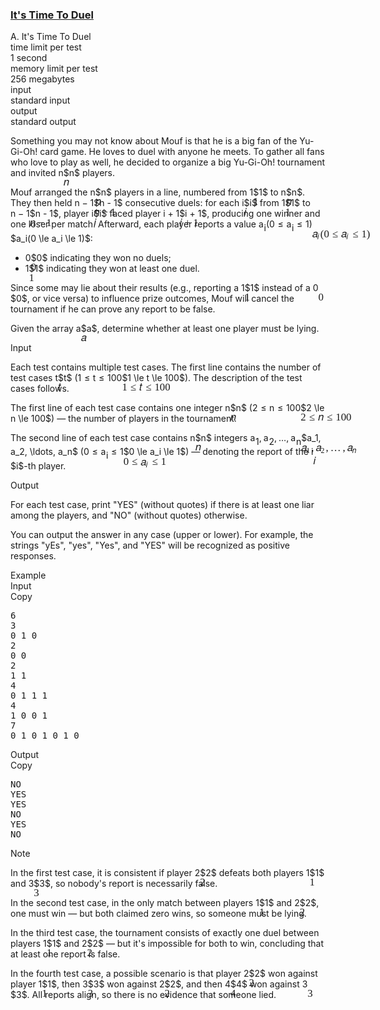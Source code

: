 <h3><a href="https://codeforces.com/contest/2109/problem/A" target="_blank" rel="noopener noreferrer">It's Time To Duel</a></h3>

<div class="header"><div class="title">A. It's Time To Duel</div><div class="time-limit"><div class="property-title">time limit per test</div>1 second</div><div class="memory-limit"><div class="property-title">memory limit per test</div>256 megabytes</div><div class="input-file input-standard"><div class="property-title">input</div>standard input</div><div class="output-file output-standard"><div class="property-title">output</div>standard output</div></div><div><p><span class="tex-font-style-it">Something you may not know about Mouf is that he is a big fan of the Yu-Gi-Oh! card game. He loves to duel with anyone he meets. To gather all fans who love to play as well, he decided to organize a big Yu-Gi-Oh! tournament and invited <span class="MathJax_Preview" style="color: inherit;"><span class="MJXp-math" id="MJXp-Span-1"><span class="MJXp-mi MJXp-italic" id="MJXp-Span-2">n</span></span></span><span class="MathJax MathJax_Processed" id="MathJax-Element-1-Frame" tabindex="0" style=""><nobr><span class="math" id="MathJax-Span-1"><span style="display: inline-block; position: relative; width: 0em; height: 0px; font-size: 120%;"><span style="position: absolute;"><span class="mrow" id="MathJax-Span-2"><span class="mi" id="MathJax-Span-3" style="font-family: STIXGeneral-Italic;">𝑛</span></span></span></span></span></nobr></span>$n$ players.</span></p><p>Mouf arranged the <span class="MathJax_Preview" style="color: inherit;"><span class="MJXp-math" id="MJXp-Span-3"><span class="MJXp-mi MJXp-italic" id="MJXp-Span-4">n</span></span></span><span class="MathJax MathJax_Processed" id="MathJax-Element-2-Frame" tabindex="0" style=""><nobr><span class="math" id="MathJax-Span-4"><span style="display: inline-block; position: relative; width: 0em; height: 0px; font-size: 120%;"><span style="position: absolute;"><span class="mrow" id="MathJax-Span-5"><span class="mi" id="MathJax-Span-6" style="font-family: STIXGeneral-Italic;">𝑛</span></span></span></span></span></nobr></span>$n$ players in a line, numbered from <span class="MathJax_Preview" style="color: inherit;"><span class="MJXp-math" id="MJXp-Span-5"><span class="MJXp-mn" id="MJXp-Span-6">1</span></span></span><span class="MathJax MathJax_Processed" id="MathJax-Element-3-Frame" tabindex="0" style=""><nobr><span class="math" id="MathJax-Span-7"><span style="display: inline-block; position: relative; width: 0em; height: 0px; font-size: 120%;"><span style="position: absolute;"><span class="mrow" id="MathJax-Span-8"><span class="mn" id="MathJax-Span-9" style="font-family: STIXGeneral-Regular;">1</span></span></span></span></span></nobr></span>$1$ to <span class="MathJax_Preview" style="color: inherit;"><span class="MJXp-math" id="MJXp-Span-7"><span class="MJXp-mi MJXp-italic" id="MJXp-Span-8">n</span></span></span><span class="MathJax MathJax_Processed" id="MathJax-Element-4-Frame" tabindex="0" style=""><nobr><span class="math" id="MathJax-Span-10"><span style="display: inline-block; position: relative; width: 0em; height: 0px; font-size: 120%;"><span style="position: absolute;"><span class="mrow" id="MathJax-Span-11"><span class="mi" id="MathJax-Span-12" style="font-family: STIXGeneral-Italic;">𝑛</span></span></span></span></span></nobr></span>$n$. They then held <span class="MathJax_Preview" style="color: inherit;"><span class="MJXp-math" id="MJXp-Span-9"><span class="MJXp-mi MJXp-italic" id="MJXp-Span-10">n</span><span class="MJXp-mo" id="MJXp-Span-11" style="margin-left: 0.267em; margin-right: 0.267em;">−</span><span class="MJXp-mn" id="MJXp-Span-12">1</span></span></span><span class="MathJax MathJax_Processed" id="MathJax-Element-5-Frame" tabindex="0" style=""><nobr><span class="math" id="MathJax-Span-13"><span style="display: inline-block; position: relative; width: 0em; height: 0px; font-size: 120%;"><span style="position: absolute;"><span class="mrow" id="MathJax-Span-14"><span class="mi" id="MathJax-Span-15" style="font-family: STIXGeneral-Italic;">𝑛</span><span class="mo" id="MathJax-Span-16" style="font-family: STIXGeneral-Regular; padding-left: 0.241em;">−</span><span class="mn" id="MathJax-Span-17" style="font-family: STIXGeneral-Regular; padding-left: 0.241em;">1</span></span></span></span></span></nobr></span>$n - 1$ consecutive duels: for each <span class="MathJax_Preview" style="color: inherit;"><span class="MJXp-math" id="MJXp-Span-13"><span class="MJXp-mi MJXp-italic" id="MJXp-Span-14">i</span></span></span><span class="MathJax MathJax_Processed" id="MathJax-Element-6-Frame" tabindex="0" style=""><nobr><span class="math" id="MathJax-Span-18"><span style="display: inline-block; position: relative; width: 0em; height: 0px; font-size: 120%;"><span style="position: absolute;"><span class="mrow" id="MathJax-Span-19"><span class="mi" id="MathJax-Span-20" style="font-family: STIXGeneral-Italic;">𝑖</span></span></span></span></span></nobr></span>$i$ from <span class="MathJax_Preview" style="color: inherit;"><span class="MJXp-math" id="MJXp-Span-15"><span class="MJXp-mn" id="MJXp-Span-16">1</span></span></span><span class="MathJax MathJax_Processed" id="MathJax-Element-7-Frame" tabindex="0" style=""><nobr><span class="math" id="MathJax-Span-21"><span style="display: inline-block; position: relative; width: 0em; height: 0px; font-size: 120%;"><span style="position: absolute;"><span class="mrow" id="MathJax-Span-22"><span class="mn" id="MathJax-Span-23" style="font-family: STIXGeneral-Regular;">1</span></span></span></span></span></nobr></span>$1$ to <span class="MathJax_Preview" style="color: inherit;"><span class="MJXp-math" id="MJXp-Span-17"><span class="MJXp-mi MJXp-italic" id="MJXp-Span-18">n</span><span class="MJXp-mo" id="MJXp-Span-19" style="margin-left: 0.267em; margin-right: 0.267em;">−</span><span class="MJXp-mn" id="MJXp-Span-20">1</span></span></span><span class="MathJax MathJax_Processed" id="MathJax-Element-8-Frame" tabindex="0" style=""><nobr><span class="math" id="MathJax-Span-24"><span style="display: inline-block; position: relative; width: 0em; height: 0px; font-size: 120%;"><span style="position: absolute;"><span class="mrow" id="MathJax-Span-25"><span class="mi" id="MathJax-Span-26" style="font-family: STIXGeneral-Italic;">𝑛</span><span class="mo" id="MathJax-Span-27" style="font-family: STIXGeneral-Regular; padding-left: 0.241em;">−</span><span class="mn" id="MathJax-Span-28" style="font-family: STIXGeneral-Regular; padding-left: 0.241em;">1</span></span></span></span></span></nobr></span>$n - 1$, player <span class="MathJax_Preview" style="color: inherit;"><span class="MJXp-math" id="MJXp-Span-21"><span class="MJXp-mi MJXp-italic" id="MJXp-Span-22">i</span></span></span><span class="MathJax MathJax_Processed" id="MathJax-Element-9-Frame" tabindex="0" style=""><nobr><span class="math" id="MathJax-Span-29"><span style="display: inline-block; position: relative; width: 0em; height: 0px; font-size: 120%;"><span style="position: absolute;"><span class="mrow" id="MathJax-Span-30"><span class="mi" id="MathJax-Span-31" style="font-family: STIXGeneral-Italic;">𝑖</span></span></span></span></span></nobr></span>$i$ faced player <span class="MathJax_Preview" style="color: inherit;"><span class="MJXp-math" id="MJXp-Span-23"><span class="MJXp-mi MJXp-italic" id="MJXp-Span-24">i</span><span class="MJXp-mo" id="MJXp-Span-25" style="margin-left: 0.267em; margin-right: 0.267em;">+</span><span class="MJXp-mn" id="MJXp-Span-26">1</span></span></span><span class="MathJax MathJax_Processed" id="MathJax-Element-10-Frame" tabindex="0" style=""><nobr><span class="math" id="MathJax-Span-32"><span style="display: inline-block; position: relative; width: 0em; height: 0px; font-size: 120%;"><span style="position: absolute;"><span class="mrow" id="MathJax-Span-33"><span class="mi" id="MathJax-Span-34" style="font-family: STIXGeneral-Italic;">𝑖</span><span class="mo" id="MathJax-Span-35" style="font-family: STIXGeneral-Regular; padding-left: 0.241em;">+</span><span class="mn" id="MathJax-Span-36" style="font-family: STIXGeneral-Regular; padding-left: 0.241em;">1</span></span></span></span></span></nobr></span>$i + 1$, producing one winner and one loser per match. Afterward, each player reports a value <span class="MathJax_Preview" style="color: inherit;"><span class="MJXp-math" id="MJXp-Span-27"><span class="MJXp-msubsup" id="MJXp-Span-28"><span class="MJXp-mi MJXp-italic" id="MJXp-Span-29" style="margin-right: 0.05em;">a</span><span class="MJXp-mi MJXp-italic MJXp-script" id="MJXp-Span-30" style="vertical-align: -0.4em;">i</span></span><span class="MJXp-mo" id="MJXp-Span-31" style="margin-left: 0em; margin-right: 0em;">(</span><span class="MJXp-mn" id="MJXp-Span-32">0</span><span class="MJXp-mo" id="MJXp-Span-33" style="margin-left: 0.333em; margin-right: 0.333em;">≤</span><span class="MJXp-msubsup" id="MJXp-Span-34"><span class="MJXp-mi MJXp-italic" id="MJXp-Span-35" style="margin-right: 0.05em;">a</span><span class="MJXp-mi MJXp-italic MJXp-script" id="MJXp-Span-36" style="vertical-align: -0.4em;">i</span></span><span class="MJXp-mo" id="MJXp-Span-37" style="margin-left: 0.333em; margin-right: 0.333em;">≤</span><span class="MJXp-mn" id="MJXp-Span-38">1</span><span class="MJXp-mo" id="MJXp-Span-39" style="margin-left: 0em; margin-right: 0em;">)</span></span></span><span class="MathJax MathJax_Processed" id="MathJax-Element-11-Frame" tabindex="0" style=""><nobr><span class="math" id="MathJax-Span-37"><span style="display: inline-block; position: relative; width: 0em; height: 0px; font-size: 120%;"><span style="position: absolute;"><span class="mrow" id="MathJax-Span-38"><span class="msubsup" id="MathJax-Span-39"><span style="display: inline-block; position: relative; width: 0.777em; height: 0px;"><span style="position: absolute; clip: rect(3.396em, 1000.48em, 4.17em, -999.997em); top: -3.985em; left: 0em;"><span class="mi" id="MathJax-Span-40" style="font-family: STIXGeneral-Italic;">𝑎</span><span style="display: inline-block; width: 0px; height: 3.991em;"></span></span><span style="position: absolute; top: -3.807em; left: 0.479em;"><span class="mi" id="MathJax-Span-41" style="font-size: 70.7%; font-family: STIXGeneral-Italic;">𝑖</span><span style="display: inline-block; width: 0px; height: 3.991em;"></span></span></span></span><span class="mo" id="MathJax-Span-42" style="font-family: STIXGeneral-Regular;">(</span><span class="mn" id="MathJax-Span-43" style="font-family: STIXGeneral-Regular;">0</span><span class="mo" id="MathJax-Span-44" style="font-family: STIXGeneral-Regular; padding-left: 0.301em;">≤</span><span class="msubsup" id="MathJax-Span-45" style="padding-left: 0.301em;"><span style="display: inline-block; position: relative; width: 0.777em; height: 0px;"><span style="position: absolute; clip: rect(3.396em, 1000.48em, 4.17em, -999.997em); top: -3.985em; left: 0em;"><span class="mi" id="MathJax-Span-46" style="font-family: STIXGeneral-Italic;">𝑎</span><span style="display: inline-block; width: 0px; height: 3.991em;"></span></span><span style="position: absolute; top: -3.807em; left: 0.479em;"><span class="mi" id="MathJax-Span-47" style="font-size: 70.7%; font-family: STIXGeneral-Italic;">𝑖</span><span style="display: inline-block; width: 0px; height: 3.991em;"></span></span></span></span><span class="mo" id="MathJax-Span-48" style="font-family: STIXGeneral-Regular; padding-left: 0.301em;">≤</span><span class="mn" id="MathJax-Span-49" style="font-family: STIXGeneral-Regular; padding-left: 0.301em;">1</span><span class="mo" id="MathJax-Span-50" style="font-family: STIXGeneral-Regular;">)</span></span></span></span></span></nobr></span>$a_i(0 \le a_i \le 1)$:</p><ul> <li> <span class="MathJax_Preview" style="color: inherit;"><span class="MJXp-math" id="MJXp-Span-40"><span class="MJXp-mn" id="MJXp-Span-41">0</span></span></span><span class="MathJax MathJax_Processed" id="MathJax-Element-12-Frame" tabindex="0" style=""><nobr><span class="math" id="MathJax-Span-51"><span style="display: inline-block; position: relative; width: 0em; height: 0px; font-size: 120%;"><span style="position: absolute;"><span class="mrow" id="MathJax-Span-52"><span class="mn" id="MathJax-Span-53" style="font-family: STIXGeneral-Regular;">0</span></span></span></span></span></nobr></span>$0$ indicating they won no duels; </li><li> <span class="MathJax_Preview" style="color: inherit;"><span class="MJXp-math" id="MJXp-Span-42"><span class="MJXp-mn" id="MJXp-Span-43">1</span></span></span><span class="MathJax MathJax_Processed" id="MathJax-Element-13-Frame" tabindex="0" style=""><nobr><span class="math" id="MathJax-Span-54"><span style="display: inline-block; position: relative; width: 0em; height: 0px; font-size: 120%;"><span style="position: absolute;"><span class="mrow" id="MathJax-Span-55"><span class="mn" id="MathJax-Span-56" style="font-family: STIXGeneral-Regular;">1</span></span></span></span></span></nobr></span>$1$ indicating they won at least one duel. </li></ul><p>Since some may lie about their results (e.g., reporting a <span class="MathJax_Preview" style="color: inherit;"><span class="MJXp-math" id="MJXp-Span-44"><span class="MJXp-mn" id="MJXp-Span-45">1</span></span></span><span class="MathJax MathJax_Processed" id="MathJax-Element-14-Frame" tabindex="0" style=""><nobr><span class="math" id="MathJax-Span-57"><span style="display: inline-block; position: relative; width: 0em; height: 0px; font-size: 120%;"><span style="position: absolute;"><span class="mrow" id="MathJax-Span-58"><span class="mn" id="MathJax-Span-59" style="font-family: STIXGeneral-Regular;">1</span></span></span></span></span></nobr></span>$1$ instead of a <span class="MathJax_Preview" style="color: inherit;"><span class="MJXp-math" id="MJXp-Span-46"><span class="MJXp-mn" id="MJXp-Span-47">0</span></span></span><span class="MathJax MathJax_Processed" id="MathJax-Element-15-Frame" tabindex="0" style=""><nobr><span class="math" id="MathJax-Span-60"><span style="display: inline-block; position: relative; width: 0em; height: 0px; font-size: 120%;"><span style="position: absolute;"><span class="mrow" id="MathJax-Span-61"><span class="mn" id="MathJax-Span-62" style="font-family: STIXGeneral-Regular;">0</span></span></span></span></span></nobr></span>$0$, or vice versa) to influence prize outcomes, Mouf will cancel the tournament if he can prove any report to be false.</p><p>Given the array <span class="MathJax_Preview" style="color: inherit;"><span class="MJXp-math" id="MJXp-Span-48"><span class="MJXp-mi MJXp-italic" id="MJXp-Span-49">a</span></span></span><span class="MathJax MathJax_Processed" id="MathJax-Element-16-Frame" tabindex="0" style=""><nobr><span class="math" id="MathJax-Span-63"><span style="display: inline-block; position: relative; width: 0em; height: 0px; font-size: 120%;"><span style="position: absolute;"><span class="mrow" id="MathJax-Span-64"><span class="mi" id="MathJax-Span-65" style="font-family: STIXGeneral-Italic;">𝑎</span></span></span></span></span></nobr></span>$a$, determine whether at least one player must be lying.</p></div><div class="input-specification"><div class="section-title">Input</div><p>Each test contains multiple test cases. The first line contains the number of test cases <span class="MathJax_Preview" style="color: inherit;"><span class="MJXp-math" id="MJXp-Span-50"><span class="MJXp-mi MJXp-italic" id="MJXp-Span-51">t</span></span></span><span class="MathJax MathJax_Processed" id="MathJax-Element-17-Frame" tabindex="0" style=""><nobr><span class="math" id="MathJax-Span-66"><span style="display: inline-block; position: relative; width: 0em; height: 0px; font-size: 120%;"><span style="position: absolute;"><span class="mrow" id="MathJax-Span-67"><span class="mi" id="MathJax-Span-68" style="font-family: STIXGeneral-Italic;">𝑡</span></span></span></span></span></nobr></span>$t$ (<span class="MathJax_Preview" style="color: inherit;"><span class="MJXp-math" id="MJXp-Span-52"><span class="MJXp-mn" id="MJXp-Span-53">1</span><span class="MJXp-mo" id="MJXp-Span-54" style="margin-left: 0.333em; margin-right: 0.333em;">≤</span><span class="MJXp-mi MJXp-italic" id="MJXp-Span-55">t</span><span class="MJXp-mo" id="MJXp-Span-56" style="margin-left: 0.333em; margin-right: 0.333em;">≤</span><span class="MJXp-mn" id="MJXp-Span-57">100</span></span></span><span class="MathJax MathJax_Processed" id="MathJax-Element-18-Frame" tabindex="0" style=""><nobr><span class="math" id="MathJax-Span-69"><span style="display: inline-block; position: relative; width: 0em; height: 0px; font-size: 120%;"><span style="position: absolute;"><span class="mrow" id="MathJax-Span-70"><span class="mn" id="MathJax-Span-71" style="font-family: STIXGeneral-Regular;">1</span><span class="mo" id="MathJax-Span-72" style="font-family: STIXGeneral-Regular; padding-left: 0.301em;">≤</span><span class="mi" id="MathJax-Span-73" style="font-family: STIXGeneral-Italic; padding-left: 0.301em;">𝑡</span><span class="mo" id="MathJax-Span-74" style="font-family: STIXGeneral-Regular; padding-left: 0.301em;">≤</span><span class="mn" id="MathJax-Span-75" style="font-family: STIXGeneral-Regular; padding-left: 0.301em;">100</span></span></span></span></span></nobr></span>$1 \le t \le 100$). The description of the test cases follows. </p><p>The first line of each test case contains one integer <span class="MathJax_Preview" style="color: inherit;"><span class="MJXp-math" id="MJXp-Span-58"><span class="MJXp-mi MJXp-italic" id="MJXp-Span-59">n</span></span></span><span class="MathJax MathJax_Processed" id="MathJax-Element-19-Frame" tabindex="0" style=""><nobr><span class="math" id="MathJax-Span-76"><span style="display: inline-block; position: relative; width: 0em; height: 0px; font-size: 120%;"><span style="position: absolute;"><span class="mrow" id="MathJax-Span-77"><span class="mi" id="MathJax-Span-78" style="font-family: STIXGeneral-Italic;">𝑛</span></span></span></span></span></nobr></span>$n$ (<span class="MathJax_Preview" style="color: inherit;"><span class="MJXp-math" id="MJXp-Span-60"><span class="MJXp-mn" id="MJXp-Span-61">2</span><span class="MJXp-mo" id="MJXp-Span-62" style="margin-left: 0.333em; margin-right: 0.333em;">≤</span><span class="MJXp-mi MJXp-italic" id="MJXp-Span-63">n</span><span class="MJXp-mo" id="MJXp-Span-64" style="margin-left: 0.333em; margin-right: 0.333em;">≤</span><span class="MJXp-mn" id="MJXp-Span-65">100</span></span></span><span class="MathJax MathJax_Processed" id="MathJax-Element-20-Frame" tabindex="0" style=""><nobr><span class="math" id="MathJax-Span-79"><span style="display: inline-block; position: relative; width: 0em; height: 0px; font-size: 120%;"><span style="position: absolute;"><span class="mrow" id="MathJax-Span-80"><span class="mn" id="MathJax-Span-81" style="font-family: STIXGeneral-Regular;">2</span><span class="mo" id="MathJax-Span-82" style="font-family: STIXGeneral-Regular; padding-left: 0.301em;">≤</span><span class="mi" id="MathJax-Span-83" style="font-family: STIXGeneral-Italic; padding-left: 0.301em;">𝑛</span><span class="mo" id="MathJax-Span-84" style="font-family: STIXGeneral-Regular; padding-left: 0.301em;">≤</span><span class="mn" id="MathJax-Span-85" style="font-family: STIXGeneral-Regular; padding-left: 0.301em;">100</span></span></span></span></span></nobr></span>$2 \le n \le 100$) — the number of players in the tournament.</p><p>The second line of each test case contains <span class="MathJax_Preview" style="color: inherit;"><span class="MJXp-math" id="MJXp-Span-66"><span class="MJXp-mi MJXp-italic" id="MJXp-Span-67">n</span></span></span><span class="MathJax MathJax_Processed" id="MathJax-Element-21-Frame" tabindex="0" style=""><nobr><span class="math" id="MathJax-Span-86"><span style="display: inline-block; position: relative; width: 0em; height: 0px; font-size: 120%;"><span style="position: absolute;"><span class="mrow" id="MathJax-Span-87"><span class="mi" id="MathJax-Span-88" style="font-family: STIXGeneral-Italic;">𝑛</span></span></span></span></span></nobr></span>$n$ integers <span class="MathJax_Preview" style="color: inherit;"><span class="MJXp-math" id="MJXp-Span-68"><span class="MJXp-msubsup" id="MJXp-Span-69"><span class="MJXp-mi MJXp-italic" id="MJXp-Span-70" style="margin-right: 0.05em;">a</span><span class="MJXp-mn MJXp-script" id="MJXp-Span-71" style="vertical-align: -0.4em;">1</span></span><span class="MJXp-mo" id="MJXp-Span-72" style="margin-left: 0em; margin-right: 0.222em;">,</span><span class="MJXp-msubsup" id="MJXp-Span-73"><span class="MJXp-mi MJXp-italic" id="MJXp-Span-74" style="margin-right: 0.05em;">a</span><span class="MJXp-mn MJXp-script" id="MJXp-Span-75" style="vertical-align: -0.4em;">2</span></span><span class="MJXp-mo" id="MJXp-Span-76" style="margin-left: 0em; margin-right: 0.222em;">,</span><span class="MJXp-mo" id="MJXp-Span-77" style="margin-left: 0em; margin-right: 0em;">…</span><span class="MJXp-mo" id="MJXp-Span-78" style="margin-left: 0em; margin-right: 0.222em;">,</span><span class="MJXp-msubsup" id="MJXp-Span-79"><span class="MJXp-mi MJXp-italic" id="MJXp-Span-80" style="margin-right: 0.05em;">a</span><span class="MJXp-mi MJXp-italic MJXp-script" id="MJXp-Span-81" style="vertical-align: -0.4em;">n</span></span></span></span><span class="MathJax MathJax_Processed" id="MathJax-Element-22-Frame" tabindex="0" style=""><nobr><span class="math" id="MathJax-Span-89"><span style="display: inline-block; position: relative; width: 0em; height: 0px; font-size: 120%;"><span style="position: absolute;"><span class="mrow" id="MathJax-Span-90"><span class="msubsup" id="MathJax-Span-91"><span style="display: inline-block; position: relative; width: 0.955em; height: 0px;"><span style="position: absolute; clip: rect(3.396em, 1000.48em, 4.17em, -999.997em); top: -3.985em; left: 0em;"><span class="mi" id="MathJax-Span-92" style="font-family: STIXGeneral-Italic;">𝑎</span><span style="display: inline-block; width: 0px; height: 3.991em;"></span></span><span style="position: absolute; top: -3.807em; left: 0.479em;"><span class="mn" id="MathJax-Span-93" style="font-size: 70.7%; font-family: STIXGeneral-Regular;">1</span><span style="display: inline-block; width: 0px; height: 3.991em;"></span></span></span></span><span class="mo" id="MathJax-Span-94" style="font-family: STIXGeneral-Regular;">,</span><span class="msubsup" id="MathJax-Span-95" style="padding-left: 0.182em;"><span style="display: inline-block; position: relative; width: 0.955em; height: 0px;"><span style="position: absolute; clip: rect(3.396em, 1000.48em, 4.17em, -999.997em); top: -3.985em; left: 0em;"><span class="mi" id="MathJax-Span-96" style="font-family: STIXGeneral-Italic;">𝑎</span><span style="display: inline-block; width: 0px; height: 3.991em;"></span></span><span style="position: absolute; top: -3.807em; left: 0.479em;"><span class="mn" id="MathJax-Span-97" style="font-size: 70.7%; font-family: STIXGeneral-Regular;">2</span><span style="display: inline-block; width: 0px; height: 3.991em;"></span></span></span></span><span class="mo" id="MathJax-Span-98" style="font-family: STIXGeneral-Regular;">,</span><span class="mo" id="MathJax-Span-99" style="font-family: STIXGeneral-Regular; padding-left: 0.182em;">…</span><span class="mo" id="MathJax-Span-100" style="font-family: STIXGeneral-Regular; padding-left: 0.182em;">,</span><span class="msubsup" id="MathJax-Span-101" style="padding-left: 0.182em;"><span style="display: inline-block; position: relative; width: 0.955em; height: 0px;"><span style="position: absolute; clip: rect(3.396em, 1000.48em, 4.17em, -999.997em); top: -3.985em; left: 0em;"><span class="mi" id="MathJax-Span-102" style="font-family: STIXGeneral-Italic;">𝑎</span><span style="display: inline-block; width: 0px; height: 3.991em;"></span></span><span style="position: absolute; top: -3.807em; left: 0.479em;"><span class="mi" id="MathJax-Span-103" style="font-size: 70.7%; font-family: STIXGeneral-Italic;">𝑛</span><span style="display: inline-block; width: 0px; height: 3.991em;"></span></span></span></span></span></span></span></span></nobr></span>$a_1, a_2, \ldots, a_n$ (<span class="MathJax_Preview" style="color: inherit;"><span class="MJXp-math" id="MJXp-Span-82"><span class="MJXp-mn" id="MJXp-Span-83">0</span><span class="MJXp-mo" id="MJXp-Span-84" style="margin-left: 0.333em; margin-right: 0.333em;">≤</span><span class="MJXp-msubsup" id="MJXp-Span-85"><span class="MJXp-mi MJXp-italic" id="MJXp-Span-86" style="margin-right: 0.05em;">a</span><span class="MJXp-mi MJXp-italic MJXp-script" id="MJXp-Span-87" style="vertical-align: -0.4em;">i</span></span><span class="MJXp-mo" id="MJXp-Span-88" style="margin-left: 0.333em; margin-right: 0.333em;">≤</span><span class="MJXp-mn" id="MJXp-Span-89">1</span></span></span><span class="MathJax MathJax_Processed" id="MathJax-Element-23-Frame" tabindex="0" style=""><nobr><span class="math" id="MathJax-Span-104"><span style="display: inline-block; position: relative; width: 0em; height: 0px; font-size: 120%;"><span style="position: absolute;"><span class="mrow" id="MathJax-Span-105"><span class="mn" id="MathJax-Span-106" style="font-family: STIXGeneral-Regular;">0</span><span class="mo" id="MathJax-Span-107" style="font-family: STIXGeneral-Regular; padding-left: 0.301em;">≤</span><span class="msubsup" id="MathJax-Span-108" style="padding-left: 0.301em;"><span style="display: inline-block; position: relative; width: 0.777em; height: 0px;"><span style="position: absolute; clip: rect(3.396em, 1000.48em, 4.17em, -999.997em); top: -3.985em; left: 0em;"><span class="mi" id="MathJax-Span-109" style="font-family: STIXGeneral-Italic;">𝑎</span><span style="display: inline-block; width: 0px; height: 3.991em;"></span></span><span style="position: absolute; top: -3.807em; left: 0.479em;"><span class="mi" id="MathJax-Span-110" style="font-size: 70.7%; font-family: STIXGeneral-Italic;">𝑖</span><span style="display: inline-block; width: 0px; height: 3.991em;"></span></span></span></span><span class="mo" id="MathJax-Span-111" style="font-family: STIXGeneral-Regular; padding-left: 0.301em;">≤</span><span class="mn" id="MathJax-Span-112" style="font-family: STIXGeneral-Regular; padding-left: 0.301em;">1</span></span></span></span></span></nobr></span>$0 \le a_i \le 1$) — denoting the report of the <span class="MathJax_Preview" style="color: inherit;"><span class="MJXp-math" id="MJXp-Span-90"><span class="MJXp-mi MJXp-italic" id="MJXp-Span-91">i</span></span></span><span class="MathJax MathJax_Processed" id="MathJax-Element-24-Frame" tabindex="0" style=""><nobr><span class="math" id="MathJax-Span-113"><span style="display: inline-block; position: relative; width: 0em; height: 0px; font-size: 120%;"><span style="position: absolute;"><span class="mrow" id="MathJax-Span-114"><span class="mi" id="MathJax-Span-115" style="font-family: STIXGeneral-Italic;">𝑖</span></span></span></span></span></nobr></span>$i$-th player.</p></div><div class="output-specification"><div class="section-title">Output</div><p>For each test case, print <span class="tex-font-style-tt">"YES"</span> (without quotes) if there is at least one liar among the players, and <span class="tex-font-style-tt">"NO"</span> (without quotes) otherwise.</p><p>You can output the answer in any case (upper or lower). For example, the strings <span class="tex-font-style-tt">"yEs"</span>, <span class="tex-font-style-tt">"yes"</span>, <span class="tex-font-style-tt">"Yes"</span>, and <span class="tex-font-style-tt">"YES"</span> will be recognized as positive responses.</p></div><div class="sample-tests"><div class="section-title">Example</div><div class="sample-test"><div class="input"><div class="title">Input<div title="Copy" data-clipboard-target="#id0009235760374364965" id="id008909773449486322" class="input-output-copier">Copy</div></div><pre id="id0009235760374364965"><div class="test-example-line test-example-line-even test-example-line-0">6</div><div class="test-example-line test-example-line-odd test-example-line-1">3</div><div class="test-example-line test-example-line-odd test-example-line-1">0 1 0</div><div class="test-example-line test-example-line-even test-example-line-2">2</div><div class="test-example-line test-example-line-even test-example-line-2">0 0</div><div class="test-example-line test-example-line-odd test-example-line-3">2</div><div class="test-example-line test-example-line-odd test-example-line-3">1 1</div><div class="test-example-line test-example-line-even test-example-line-4">4</div><div class="test-example-line test-example-line-even test-example-line-4">0 1 1 1</div><div class="test-example-line test-example-line-odd test-example-line-5">4</div><div class="test-example-line test-example-line-odd test-example-line-5">1 0 0 1</div><div class="test-example-line test-example-line-even test-example-line-6">7</div><div class="test-example-line test-example-line-even test-example-line-6">0 1 0 1 0 1 0</div></pre></div><div class="output"><div class="title">Output<div title="Copy" data-clipboard-target="#id0015147910521139618" id="id003250299179436148" class="input-output-copier">Copy</div></div><pre id="id0015147910521139618">NO
YES
YES
NO
YES
NO
</pre></div></div></div><div class="note"><div class="section-title">Note</div><p>In the first test case, it is consistent if player <span class="MathJax_Preview" style="color: inherit;"><span class="MJXp-math" id="MJXp-Span-92"><span class="MJXp-mn" id="MJXp-Span-93">2</span></span></span><span class="MathJax MathJax_Processed" id="MathJax-Element-25-Frame" tabindex="0" style=""><nobr><span class="math" id="MathJax-Span-116"><span style="display: inline-block; position: relative; width: 0em; height: 0px; font-size: 120%;"><span style="position: absolute;"><span class="mrow" id="MathJax-Span-117"><span class="mn" id="MathJax-Span-118" style="font-family: STIXGeneral-Regular;">2</span></span></span></span></span></nobr></span>$2$ defeats both players <span class="MathJax_Preview" style="color: inherit;"><span class="MJXp-math" id="MJXp-Span-94"><span class="MJXp-mn" id="MJXp-Span-95">1</span></span></span><span class="MathJax MathJax_Processed" id="MathJax-Element-26-Frame" tabindex="0" style=""><nobr><span class="math" id="MathJax-Span-119"><span style="display: inline-block; position: relative; width: 0em; height: 0px; font-size: 120%;"><span style="position: absolute;"><span class="mrow" id="MathJax-Span-120"><span class="mn" id="MathJax-Span-121" style="font-family: STIXGeneral-Regular;">1</span></span></span></span></span></nobr></span>$1$ and <span class="MathJax_Preview" style="color: inherit;"><span class="MJXp-math" id="MJXp-Span-96"><span class="MJXp-mn" id="MJXp-Span-97">3</span></span></span><span class="MathJax MathJax_Processed" id="MathJax-Element-27-Frame" tabindex="0" style=""><nobr><span class="math" id="MathJax-Span-122"><span style="display: inline-block; position: relative; width: 0em; height: 0px; font-size: 120%;"><span style="position: absolute;"><span class="mrow" id="MathJax-Span-123"><span class="mn" id="MathJax-Span-124" style="font-family: STIXGeneral-Regular;">3</span></span></span></span></span></nobr></span>$3$, so nobody's report is necessarily false.</p><p>In the second test case, in the only match between players <span class="MathJax_Preview" style="color: inherit;"><span class="MJXp-math" id="MJXp-Span-98"><span class="MJXp-mn" id="MJXp-Span-99">1</span></span></span><span class="MathJax MathJax_Processed" id="MathJax-Element-28-Frame" tabindex="0" style=""><nobr><span class="math" id="MathJax-Span-125"><span style="display: inline-block; position: relative; width: 0em; height: 0px; font-size: 120%;"><span style="position: absolute;"><span class="mrow" id="MathJax-Span-126"><span class="mn" id="MathJax-Span-127" style="font-family: STIXGeneral-Regular;">1</span></span></span></span></span></nobr></span>$1$ and <span class="MathJax_Preview" style="color: inherit;"><span class="MJXp-math" id="MJXp-Span-100"><span class="MJXp-mn" id="MJXp-Span-101">2</span></span></span><span class="MathJax MathJax_Processed" id="MathJax-Element-29-Frame" tabindex="0" style=""><nobr><span class="math" id="MathJax-Span-128"><span style="display: inline-block; position: relative; width: 0em; height: 0px; font-size: 120%;"><span style="position: absolute;"><span class="mrow" id="MathJax-Span-129"><span class="mn" id="MathJax-Span-130" style="font-family: STIXGeneral-Regular;">2</span></span></span></span></span></nobr></span>$2$, one must win — but both claimed zero wins, so someone must be lying.</p><p>In the third test case, the tournament consists of exactly one duel between players <span class="MathJax_Preview" style="color: inherit;"><span class="MJXp-math" id="MJXp-Span-102"><span class="MJXp-mn" id="MJXp-Span-103">1</span></span></span><span class="MathJax MathJax_Processed" id="MathJax-Element-30-Frame" tabindex="0" style=""><nobr><span class="math" id="MathJax-Span-131"><span style="display: inline-block; position: relative; width: 0em; height: 0px; font-size: 120%;"><span style="position: absolute;"><span class="mrow" id="MathJax-Span-132"><span class="mn" id="MathJax-Span-133" style="font-family: STIXGeneral-Regular;">1</span></span></span></span></span></nobr></span>$1$ and <span class="MathJax_Preview" style="color: inherit;"><span class="MJXp-math" id="MJXp-Span-104"><span class="MJXp-mn" id="MJXp-Span-105">2</span></span></span><span class="MathJax MathJax_Processed" id="MathJax-Element-31-Frame" tabindex="0" style=""><nobr><span class="math" id="MathJax-Span-134"><span style="display: inline-block; position: relative; width: 0em; height: 0px; font-size: 120%;"><span style="position: absolute;"><span class="mrow" id="MathJax-Span-135"><span class="mn" id="MathJax-Span-136" style="font-family: STIXGeneral-Regular;">2</span></span></span></span></span></nobr></span>$2$ — but it's impossible for both to win, concluding that at least one report is false.</p><p>In the fourth test case, a possible scenario is that player <span class="MathJax_Preview" style="color: inherit;"><span class="MJXp-math" id="MJXp-Span-106"><span class="MJXp-mn" id="MJXp-Span-107">2</span></span></span><span class="MathJax MathJax_Processed" id="MathJax-Element-32-Frame" tabindex="0" style=""><nobr><span class="math" id="MathJax-Span-137"><span style="display: inline-block; position: relative; width: 0em; height: 0px; font-size: 120%;"><span style="position: absolute;"><span class="mrow" id="MathJax-Span-138"><span class="mn" id="MathJax-Span-139" style="font-family: STIXGeneral-Regular;">2</span></span></span></span></span></nobr></span>$2$ won against player <span class="MathJax_Preview" style="color: inherit;"><span class="MJXp-math" id="MJXp-Span-108"><span class="MJXp-mn" id="MJXp-Span-109">1</span></span></span><span class="MathJax MathJax_Processed" id="MathJax-Element-33-Frame" tabindex="0" style=""><nobr><span class="math" id="MathJax-Span-140"><span style="display: inline-block; position: relative; width: 0em; height: 0px; font-size: 120%;"><span style="position: absolute;"><span class="mrow" id="MathJax-Span-141"><span class="mn" id="MathJax-Span-142" style="font-family: STIXGeneral-Regular;">1</span></span></span></span></span></nobr></span>$1$, then <span class="MathJax_Preview" style="color: inherit;"><span class="MJXp-math" id="MJXp-Span-110"><span class="MJXp-mn" id="MJXp-Span-111">3</span></span></span><span class="MathJax MathJax_Processed" id="MathJax-Element-34-Frame" tabindex="0" style=""><nobr><span class="math" id="MathJax-Span-143"><span style="display: inline-block; position: relative; width: 0em; height: 0px; font-size: 120%;"><span style="position: absolute;"><span class="mrow" id="MathJax-Span-144"><span class="mn" id="MathJax-Span-145" style="font-family: STIXGeneral-Regular;">3</span></span></span></span></span></nobr></span>$3$ won against <span class="MathJax_Preview" style="color: inherit;"><span class="MJXp-math" id="MJXp-Span-112"><span class="MJXp-mn" id="MJXp-Span-113">2</span></span></span><span class="MathJax MathJax_Processed" id="MathJax-Element-35-Frame" tabindex="0" style=""><nobr><span class="math" id="MathJax-Span-146"><span style="display: inline-block; position: relative; width: 0em; height: 0px; font-size: 120%;"><span style="position: absolute;"><span class="mrow" id="MathJax-Span-147"><span class="mn" id="MathJax-Span-148" style="font-family: STIXGeneral-Regular;">2</span></span></span></span></span></nobr></span>$2$, and then <span class="MathJax_Preview" style="color: inherit;"><span class="MJXp-math" id="MJXp-Span-114"><span class="MJXp-mn" id="MJXp-Span-115">4</span></span></span><span class="MathJax MathJax_Processed" id="MathJax-Element-36-Frame" tabindex="0" style=""><nobr><span class="math" id="MathJax-Span-149"><span style="display: inline-block; position: relative; width: 0em; height: 0px; font-size: 120%;"><span style="position: absolute;"><span class="mrow" id="MathJax-Span-150"><span class="mn" id="MathJax-Span-151" style="font-family: STIXGeneral-Regular;">4</span></span></span></span></span></nobr></span>$4$ won against <span class="MathJax_Preview" style="color: inherit;"><span class="MJXp-math" id="MJXp-Span-116"><span class="MJXp-mn" id="MJXp-Span-117">3</span></span></span><span class="MathJax MathJax_Processed" id="MathJax-Element-37-Frame" tabindex="0" style=""><nobr><span class="math" id="MathJax-Span-152"><span style="display: inline-block; position: relative; width: 0em; height: 0px; font-size: 120%;"><span style="position: absolute;"><span class="mrow" id="MathJax-Span-153"><span class="mn" id="MathJax-Span-154" style="font-family: STIXGeneral-Regular;">3</span></span></span></span></span></nobr></span>$3$. All reports align, so there is no evidence that someone lied.</p></div>
